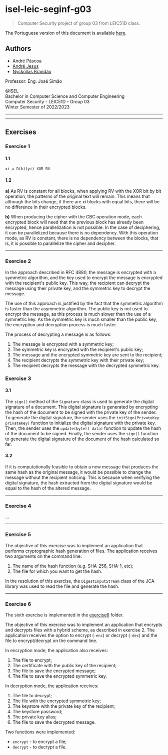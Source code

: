 # isel-leic-seginf-g03

> Computer Security project of group 03 from LEIC51D class.

The Portuguese version of this document is available [here](README.pt.md).

## Authors

- [André Páscoa](https://github.com/devandrepascoa)
- [André Jesus](https://github.com/andre-j3sus)
- [Nyckollas Brandão](https://github.com/Nyckoka)

Professor: Eng. José Simão

@ISEL<br>
Bachelor in Computer Science and Computer Engineering<br>
Computer Security - LEIC51D - Group 03<br>
Winter Semester of 2022/2023

---

---

## Exercises

### Exercise 1

#### 1.1

`xi = D(k)(yi) XOR RV`

#### 1.2

**a)** As RV is constant for all blocks, when applying RV with the XOR bit by bit operation, the patterns of the
original
text will remain. This means that although the bits change, if there are xi blocks with equal bits, there will be no
difference in their encrypted blocks.

**b)** When producing the cipher with the CBC operation mode, each encrypted block will need that the previous block has
already been encrypted, hence parallelization is not possible. In the case of deciphering, it can be parallelized
because there is no dependency. With this operation mode, as RV is constant, there is no dependency between the blocks,
that is, it is possible to parallelize the cipher and decipher.

---

### Exercise 2

In the approach described in RFC 4880, the message is encrypted with a symmetric algorithm, and the key used to encrypt
the message is encrypted with the recipient's public key. This way, the recipient can decrypt the message using their
private key, and the symmetric key to decrypt the message.

The use of this approach is justified by the fact that the symmetric algorithm is faster than the asymmetric algorithm.
The public key is not used to encrypt the message, as this process is much slower than the use of a symmetric key. As
the symmetric key is much smaller than the public key, the encryption and decryption process is much faster.

The process of decrypting a message is as follows:

1. The message is encrypted with a symmetric key;
2. The symmetric key is encrypted with the recipient's public key;
3. The message and the encrypted symmetric key are sent to the recipient;
4. The recipient decrypts the symmetric key with their private key;
5. The recipient decrypts the message with the decrypted symmetric key.

### Exercise 3

#### 3.1

The `sign()` method of the `Signature` class is used to generate the digital signature of a document. This digital
signature is generated by encrypting the hash of the document to be signed with the private key of the sender. To
generate the digital signature, the sender uses the `initSign(PrivateKey privateKey)` function to initialize the digital
signature with the private key. Then, the sender uses the `update(byte[] data)` function to update the hash of the
document to be signed. Finally, the sender uses the `sign()` function to generate the digital signature of the document
of the hash calculated so far.

#### 3.2

If it is computationally feasible to obtain a new message that produces the same hash as the original message, it would
be possible to change the message without the recipient noticing. This is because when verifying the digital signature,
the hash extracted from the digital signature would be equal to the hash of the altered message.

---

### Exercise 4

...

---

### Exercise 5

The objective of this exercise was to implement an application that performs cryptographic hash generation of files.
The application receives two arguments on the command line:

1. The name of the hash function (e.g. SHA-256, SHA-1, etc);
2. The file for which you want to get the hash.

In the resolution of this exercise, the `DigestInputStream` class of the JCA library was used to read the file and
generate the hash.

---

### Exercise 6

The sixth exercise is implemented in the [exercise6](./src/main/kotlin/exercise6) folder.

The objective of this exercise was to implement an application that encrypts and decrypts files with a hybrid scheme, as
described in exercise 2.
The application receives the option to encrypt (`-enc`) or decrypt (`-dec`) and the file to encrypt/decrypt on the
command line.

In encryption mode, the application also receives:

1. The file to encrypt;
2. The certificate with the public key of the recipient;
3. The file to save the encrypted message;
4. The file to save the encrypted symmetric key.

In decryption mode, the application receives:

1. The file to decrypt;
2. The file with the encrypted symmetric key;
3. The keystore with the private key of the recipient;
4. The keystore password;
5. The private key alias;
6. The file to save the decrypted message.

Two functions were implemented:

* `encrypt` - to encrypt a file;
* `decrypt` - to decrypt a file.